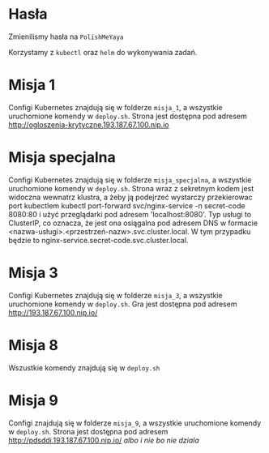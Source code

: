 # Hasła

Zmienilismy hasła na `PolishMeYaya`

Korzystamy z `kubectl` oraz `helm` do wykonywania zadań.

# Misja 1

Configi Kubernetes znajdują się w folderze `misja_1`, a wszystkie uruchomione komendy w `deploy.sh`. Strona jest dostępna pod adresem http://ogloszenia-krytyczne.193.187.67.100.nip.io

# Misja specjalna

Configi Kubernetes znajdują się w folderze `misja_specjalna`, a wszystkie uruchomione komendy w `deploy.sh`. Strona wraz z sekretnym kodem jest widoczna wewnatrz klustra, a żeby ją podejrzeć wystarczy przekierowac port kubectlem kubectl port-forward svc/nginx-service -n secret-code 8080:80 i użyć przeglądarki pod adresem 'localhost:8080'. Typ usługi to ClusterIP, co oznacza, że jest ona osiągalna pod adresem DNS w formacie <nazwa-usługi>.<przestrzeń-nazw>.svc.cluster.local. W tym przypadku będzie to nginx-service.secret-code.svc.cluster.local.

# Misja 3

Configi Kubernetes znajdują się w folderze `misja_3`, a wszystkie uruchomione komendy w `deploy.sh`. Gra jest dostępna pod adresem http://193.187.67.100.nip.io/

# Misja 8

Wszustkie komendy znajdują się w `deploy.sh`

# Misja 9

Configi znajdują się w folderze `misja_9`, a wszystkie uruchomione komendy w `deploy.sh`. Strona jest dostępna pod adresem http://pdsddi.193.187.67.100.nip.io/ _albo i nie bo nie dziala_
